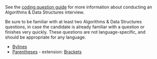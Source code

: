 See the
[coding question guide](coding-interview.md)
for more information about conducting an Algorithms & Data Structures interview.

Be sure to be familiar with at least two Algorithms & Data Structures questions,
in case the candidate is already familiar with a question or finishes very
quickly. These questions are not language-specific, and should be appropriate
for any language.

-   [Bylines](bylines.md)
-   [Parentheses](parentheses.md) - extension: [Brackets](brackets.md)
